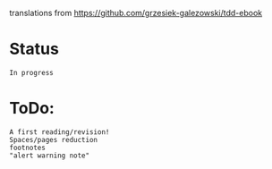 translations from https://github.com/grzesiek-galezowski/tdd-ebook

# Status
	In progress
# ToDo:
	A first reading/revision!
	Spaces/pages reduction
	footnotes
	"alert warning note"
